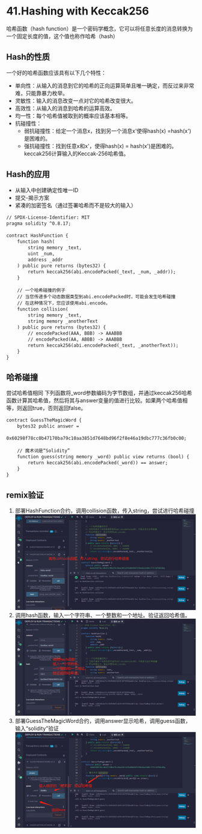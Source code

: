 # 41.Hashing with Keccak256
哈希函数（hash function）是一个密码学概念，它可以将任意长度的消息转换为一个固定长度的值，这个值也称作哈希（hash）
## Hash的性质
一个好的哈希函数应该具有以下几个特性：

* 单向性：从输入的消息到它的哈希的正向运算简单且唯一确定，而反过来非常难，只能靠暴力枚举。
* 灵敏性：输入的消息改变一点对它的哈希改变很大。
* 高效性：从输入的消息到哈希的运算高效。
* 均一性：每个哈希值被取到的概率应该基本相等。
* 抗碰撞性：
    * 弱抗碰撞性：给定一个消息x，找到另一个消息x'使得hash(x) =hash(x')是困难的。
    * 强抗碰撞性：找到任意x和x'，使得hash(x) = hash(x')是困难的。
keccak256计算输入的Keccak-256哈希值。

## Hash的应用

* 从输入中创建确定性唯一ID
* 提交-揭示方案
* 紧凑的加密签名（通过签署哈希而不是较大的输入）

```solidity
// SPDX-License-Identifier: MIT
pragma solidity ^0.8.17;

contract HashFunction {
    function hash(
        string memory _text,
        uint _num,
        address _addr
    ) public pure returns (bytes32) {
        return keccak256(abi.encodePacked(_text, _num, _addr));
    }

    // 一个哈希碰撞的例子
    // 当您传递多个动态数据类型到abi.encodePacked时，可能会发生哈希碰撞
    // 在这种情况下，您应该使用abi.encode。
    function collision(
        string memory _text,
        string memory _anotherText
    ) public pure returns (bytes32) {
        // encodePacked(AAA, BBB) -> AAABBB
        // encodePacked(AA, ABBB) -> AAABBB
        return keccak256(abi.encodePacked(_text, _anotherText));
    }
}
```

## 哈希碰撞
尝试哈希值相同
下列函数将_word参数编码为字节数组，并通过keccak256哈希函数计算其哈希值，然后将其与answer变量的值进行比较。如果两个哈希值相等，则返回true，否则返回false。
```solidity
contract GuessTheMagicWord {
    bytes32 public answer =
        0x60298f78cc0b47170ba79c10aa3851d7648bd96f2f8e46a19dbc777c36fb0c00;

    // 魔术词是“Solidity”
    function guess(string memory _word) public view returns (bool) {
        return keccak256(abi.encodePacked(_word)) == answer;
    }
}
```


## remix验证
1. 部署HashFunction合约，调用collision函数，传入string，尝试进行哈希碰撞
![41-1.jpg](img/41-1.jpg)
2. 调用hash函数，输入一个字符串、一个整数和一个地址。验证返回哈希值。
![41-2.jpg](img/41-2.jpg)
3. 部署GuessTheMagicWord合约，调用answer显示哈希，调用guess函数，输入“solidity”验证
![41-3.jpg](img/41-3.jpg)